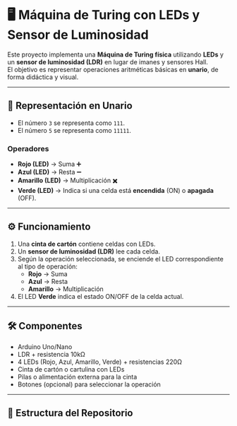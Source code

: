 # 🖥️ Máquina de Turing con LEDs y Sensor de Luminosidad

Este proyecto implementa una **Máquina de Turing física** utilizando **LEDs** y un **sensor de luminosidad (LDR)** en lugar de imanes y sensores Hall.  
El objetivo es representar operaciones aritméticas básicas en **unario**, de forma didáctica y visual.

---

## 🔢 Representación en Unario
- El número `3` se representa como `111`.
- El número `5` se representa como `11111`.

### Operadores
- **Rojo (LED)** → Suma ➕  
- **Azul (LED)** → Resta ➖  
- **Amarillo (LED)** → Multiplicación ✖️  
- **Verde (LED)** → Indica si una celda está **encendida** (ON) o **apagada** (OFF).

---

## ⚙️ Funcionamiento
1. Una **cinta de cartón** contiene celdas con LEDs.  
2. Un **sensor de luminosidad (LDR)** lee cada celda.  
3. Según la operación seleccionada, se enciende el LED correspondiente al tipo de operación:  
   - **Rojo** → Suma  
   - **Azul** → Resta  
   - **Amarillo** → Multiplicación  
4. El LED **Verde** indica el estado ON/OFF de la celda actual.  

---

## 🛠️ Componentes
- Arduino Uno/Nano
- LDR + resistencia 10kΩ
- 4 LEDs (Rojo, Azul, Amarillo, Verde) + resistencias 220Ω
- Cinta de cartón o cartulina con LEDs
- Pilas o alimentación externa para la cinta
- Botones (opcional) para seleccionar la operación

---

## 📂 Estructura del Repositorio
